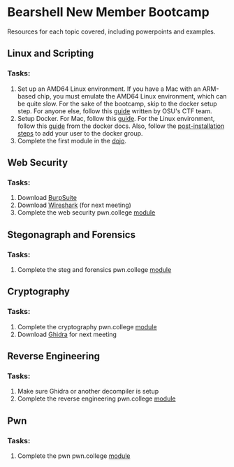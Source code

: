 # Bearshell New Member Bootcamp
Resources for each topic covered, including powerpoints and examples.

## Linux and Scripting
### Tasks:
1. Set up an AMD64 Linux environment. If you have a Mac with an ARM-based chip, you must emulate the AMD64 Linux environment, which can be quite slow. For the sake of the bootcamp, skip to the docker setup step. For anyone else, follow this [guide](https://wiki.osucyber.club/en/Bootcamp-CTF/Getting-Started/Environment) written by OSU's CTF team.
2. Setup Docker. For Mac, follow this [guide](https://docs.docker.com/desktop/install/mac-install/). For the Linux environment, follow this [guide](https://docs.docker.com/engine/install/) from the docker docs. Also, follow the [post-installation steps](https://docs.docker.com/engine/install/linux-postinstall/) to add your user to the docker group.
3. Complete the first module in the [dojo](https://pwn.college/dojo/bearshell~83271640/join).

## Web Security
### Tasks:
1. Download [BurpSuite](https://portswigger.net/burp/communitydownload)
2. Download [Wireshark](https://www.wireshark.org/download.html) (for next meeting)
2. Complete the web security pwn.college [module](https://pwn.college/bearshell~83271640/web-security)

## Stegonagraph and Forensics
### Tasks:
1. Complete the steg and forensics pwn.college [module](https://pwn.college/bearshell~83271640/steg-forensics)

## Cryptography
### Tasks:
1. Complete the cryptography pwn.college [module](https://pwn.college/bearshell~83271640/crypto)
2. Download [Ghidra](https://github.com/NationalSecurityAgency/ghidra/releases) for next meeting

## Reverse Engineering
### Tasks:
1. Make sure Ghidra or another decompiler is setup
2. Complete the reverse engineering pwn.college [module](https://pwn.college/bearshell~83271640/reverse)

## Pwn
### Tasks:
1. Complete the pwn pwn.college [module](https://pwn.college/bearshell~83271640/pwn)